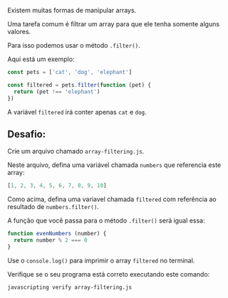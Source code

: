 Existem muitas formas de manipular arrays.

Uma tarefa comum é filtrar um array para que ele tenha somente alguns valores.

Para isso podemos usar o método `.filter()`.

Aqui está um exemplo:

```js
const pets = ['cat', 'dog', 'elephant']

const filtered = pets.filter(function (pet) {
  return (pet !== 'elephant')
})
```

A variável `filtered` irá conter apenas `cat` e `dog`.

## Desafio:

Crie um arquivo chamado `array-filtering.js`.

Neste arquivo, defina uma variável chamada `numbers` que referencia este array:

```js
[1, 2, 3, 4, 5, 6, 7, 8, 9, 10]
```

Como acima, defina uma variavel chamada `filtered` com referência ao resultado de `numbers.filter()`.

A função que você passa para o método `.filter()` será igual essa:

```js
function evenNumbers (number) {
  return number % 2 === 0
}
```

Use o `console.log()` para imprimir o array `filtered` no terminal.

Verifique se o seu programa está correto executando este comando:

```bash
javascripting verify array-filtering.js
```
